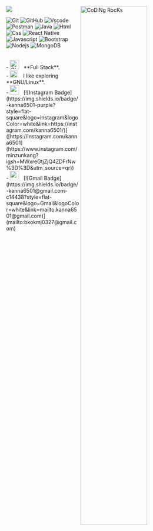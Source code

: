 <img src="https://github-readme-stats.vercel.app/api/top-langs/?username=kang-minjune&layout=compact&count_private=true&theme=gruvbox"/>
<img src="https://github.com/SP-XD/SP-XD/blob/main/images/dev-working_rounded.gif?raw=true" href="https://github.com/sp-xd" alt="CoDiNg RocKs"  width="60%" align="right"/>

![Git](https://img.shields.io/badge/GIT-E44C30?style=flat&logo=git&logoColor=white)
![GitHub](https://img.shields.io/badge/-GitHub-181717?style=flat-square&logo=github)
![Vscode](https://img.shields.io/badge/Visual_Studio_Code-0078D4?style=flat&logo=visual%20studio%20code&logoColor=white)
![Postman](https://img.shields.io/badge/Postman-black?style=flat-square&logo=postman)
![Java](https://img.shields.io/badge/Java-ED8B00?style=flat&logo=java&logoColor=white)
![Html](https://img.shields.io/badge/HTML5-E34F26?style=flat&logo=html5&logoColor=white)
![Css](https://img.shields.io/badge/CSS3-1572B6?style=flat&logo=css3&logoColor=white)
![React Native](https://img.shields.io/badge/react_native-%2320232a.svg?style=flat&logo=react&logoColor=%2361DAFB)
![Javascript](https://img.shields.io/badge/JavaScript-323330?style=flat&logo=javascript&logoColor=F7DF1E)
![Bootstrap](https://img.shields.io/badge/-Bootstrap-563D7C?style=flat-square&logo=bootstrap)
![Nodejs](https://img.shields.io/badge/-Nodejs-black?style=flat-square&logo=Node.js)
![MongoDB](https://img.shields.io/badge/-MongoDB-black?style=flat-square&logo=mongodb)


<br>
- <img alt="GIF" src="https://github.com/SP-XD/SP-XD/blob/main/images/Developer.gif" width="25" /> &nbsp; **Full Stack**.<br>
- <img src="https://github.com/SP-XD/SP-XD/blob/main/images/hyperkitty.gif?raw=true" width="20" />&nbsp;&nbsp;&nbsp; I like exploring **GNU/Linux**. <br>
- <img src="https://github.com/SP-XD/SP-XD/blob/main/images/message.gif?raw=true" width="25" />&nbsp;&nbsp; [![Instagram Badge](https://img.shields.io/badge/-kanna6501-purple?style=flat-square&logo=instagram&logoColor=white&link=https://instagram.com/kanna6501/)]([https://instagram.com/kanna6501](https://www.instagram.com/minzunkang?igsh=MWxreGtjZjQ4ZDFrNw%3D%3D&utm_source=qr)) <br>
- <img src="https://github.com/SP-XD/SP-XD/blob/main/images/letterbox.gif?raw=true" width="25" /> &nbsp; [![Gmail Badge](https://img.shields.io/badge/-kanna6501@gmail.com-c14438?style=flat-square&logo=Gmail&logoColor=white&link=mailto:kanna6501@gmail.com)](mailto:bkokmj0327@gmail.com)

<!--
**kang-minjune/kang-minjune** is a ✨ _special_ ✨ repository because its `README.md` (this file) appears on your GitHub profile.

Here are some ideas to get you started:

- 🔭 I’m currently working on ...
- 🌱 I’m currently learning ...
- 👯 I’m looking to collaborate on ...
- 🤔 I’m looking for help with ...
- 💬 Ask me about ...
- 📫 How to reach me: ...
- 😄 Pronouns: ...
- ⚡ Fun fact: ...
-->
